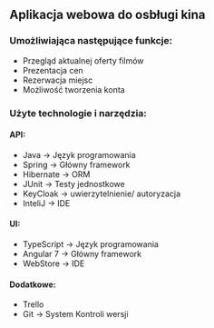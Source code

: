 ## Aplikacja webowa do osbługi kina

### Umożliwiająca następujące funkcje:
- Przegląd aktualnej oferty filmów
- Prezentacja cen
- Rezerwacja miejsc
- Możliwość tworzenia konta 

### Użyte technologie i narzędzia:
#### API:
- Java -> Język programowania 
- Spring -> Główny framework
- Hibernate -> ORM
- JUnit -> Testy jednostkowe
- KeyCloak ->  uwierzytelnienie/ autoryzacja 
- InteliJ -> IDE

#### UI:
- TypeScript -> Język programowania 
- Angular 7 -> Główny framework
- WebStore -> IDE

#### Dodatkowe:
- Trello
- Git -> System Kontroli wersji
